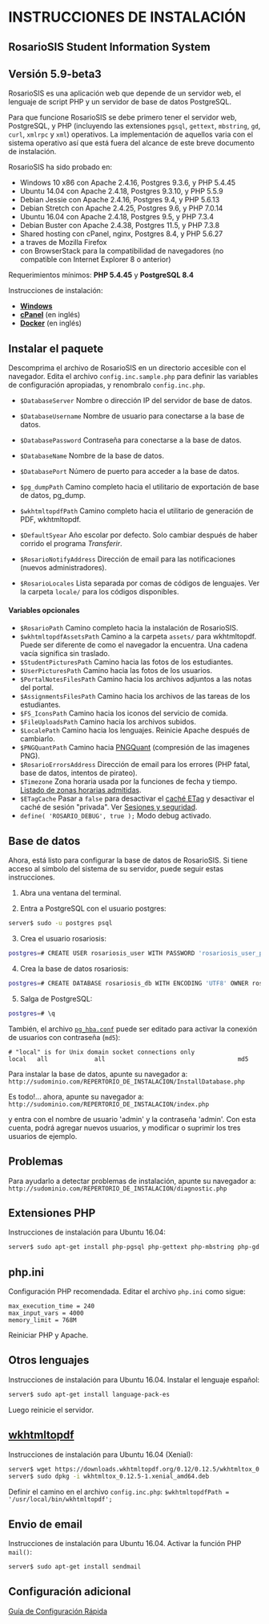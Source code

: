 # INSTRUCCIONES DE INSTALACIÓN

## RosarioSIS Student Information System

Versión 5.9-beta3
-------------

RosarioSIS es una aplicación web que depende de un servidor web, el lenguaje de script PHP y un servidor de base de datos PostgreSQL.

Para que funcione RosarioSIS se debe primero tener el servidor web, PostgreSQL, y PHP (incluyendo las extensiones `pgsql`, `gettext`, `mbstring`, `gd`, `curl`, `xmlrpc` y `xml`) operativos. La implementación de aquellos varia con el sistema operativo así que está fuera del alcance de este breve documento de instalación.

RosarioSIS ha sido probado en:

- Windows 10 x86 con Apache 2.4.16, Postgres 9.3.6, y PHP 5.4.45
- Ubuntu 14.04 con Apache 2.4.18, Postgres 9.3.10, y PHP 5.5.9
- Debian Jessie con Apache 2.4.16, Postgres 9.4, y PHP 5.6.13
- Debian Stretch con Apache 2.4.25, Postgres 9.6, y PHP 7.0.14
- Ubuntu 16.04 con Apache 2.4.18, Postgres 9.5, y PHP 7.3.4
- Debian Buster con Apache 2.4.38, Postgres 11.5, y PHP 7.3.8
- Shared hosting con cPanel, nginx, Postgres 8.4, y PHP 5.6.27
- a traves de Mozilla Firefox
- con BrowserStack para la compatibilidad de navegadores (no compatible con Internet Explorer 8 o anterior)

Requerimientos mínimos: **PHP 5.4.45** y **PostgreSQL 8.4**

Instrucciones de instalación:

- [**Windows**](https://gitlab.com/francoisjacquet/rosariosis/wikis/Instalar-RosarioSIS-en-Windows)
- [**cPanel**](https://gitlab.com/francoisjacquet/rosariosis/wikis/How-to-install-RosarioSIS-on-cPanel) (en inglés)
- [**Docker**](https://github.com/francoisjacquet/docker-rosariosis) (en inglés)


Instalar el paquete
-------------------

Descomprima el archivo de RosarioSIS en un directorio accesible con el navegador. Edita el archivo `config.inc.sample.php` para definir las variables de configuración apropiadas, y renombralo `config.inc.php`.

- `$DatabaseServer` Nombre o dirección IP del servidor de base de datos.
- `$DatabaseUsername` Nombre de usuario para conectarse a la base de datos.
- `$DatabasePassword` Contraseña para conectarse a la base de datos.
- `$DatabaseName` Nombre de la base de datos.
- `$DatabasePort` Número de puerto para acceder a la base de datos.

- `$pg_dumpPath` Camino completo hacia el utilitario de exportación de base de datos, pg_dump.
- `$wkhtmltopdfPath` Camino completo hacia el utilitario de generación de PDF, wkhtmltopdf.

- `$DefaultSyear` Año escolar por defecto. Solo cambiar después de haber corrido el programa _Transferir_.
- `$RosarioNotifyAddress` Dirección de email para las notificaciones (nuevos administradores).
- `$RosarioLocales` Lista separada por comas de códigos de lenguajes. Ver la carpeta `locale/` para los códigos disponibles.

#### Variables opcionales

- `$RosarioPath` Camino completo hacia la instalación de RosarioSIS.
- `$wkhtmltopdfAssetsPath` Camino a la carpeta `assets/` para wkhtmltopdf. Puede ser diferente de como el navegador la encuentra. Una cadena vacía significa sin traslado.
- `$StudentPicturesPath` Camino hacia las fotos de los estudiantes.
- `$UserPicturesPath` Camino hacia las fotos de los usuarios.
- `$PortalNotesFilesPath` Camino hacia los archivos adjuntos a las notas del portal.
- `$AssignmentsFilesPath` Camino hacia los archivos de las tareas de los estudiantes.
- `$FS_IconsPath` Camino hacia los iconos del servicio de comida.
- `$FileUploadsPath` Camino hacia los archivos subidos.
- `$LocalePath` Camino hacia los lenguajes. Reinicie Apache después de cambiarlo.
- `$PNGQuantPath` Camino hacia [PNGQuant](https://pngquant.org/) (compresión de las imagenes PNG).
- `$RosarioErrorsAddress` Dirección de email para los errores (PHP fatal, base de datos, intentos de pirateo).
- `$Timezone` Zona horaria usada por la funciones de fecha y tiempo. [Listado de zonas horarias admitidas](http://php.net/manual/es/timezones.php).
- `$ETagCache` Pasar a `false` para desactivar el [caché ETag](https://es.wikipedia.org/wiki/HTTP_ETag) y desactivar el caché de sesión "privada". Ver [Sesiones y seguridad](https://secure.php.net/manual/es/session.security.php).
- `define( 'ROSARIO_DEBUG', true );` Modo debug activado.


Base de datos
-------------

Ahora, está listo para configurar la base de datos de RosarioSIS. Si tiene acceso al símbolo del sistema de su servidor, puede seguir estas instrucciones.

1. Abra una ventana del terminal.

2. Entra a PostgreSQL con el usuario postgres:
```bash
server$ sudo -u postgres psql
```
3. Crea el usuario rosariosis:
```bash
postgres=# CREATE USER rosariosis_user WITH PASSWORD 'rosariosis_user_password';
```
4. Crea la base de datos rosariosis:
```bash
postgres=# CREATE DATABASE rosariosis_db WITH ENCODING 'UTF8' OWNER rosariosis_user;
```
5. Salga de PostgreSQL:
```bash
postgres=# \q
```

También, el archivo [`pg_hba.conf`](http://www.postgresql.org/docs/current/static/auth-pg-hba-conf.html) puede ser editado para activar la conexión de usuarios con contraseña (`md5`):
```
# "local" is for Unix domain socket connections only
local   all             all                                     md5
```

Para instalar la base de datos, apunte su navegador a: `http://sudominio.com/REPERTORIO_DE_INSTALACION/InstallDatabase.php`

Es todo!... ahora, apunte su navegador a: `http://sudominio.com/REPERTORIO_DE_INSTALACION/index.php`

y entra con el nombre de usuario 'admin' y la contraseña 'admin'. Con esta cuenta, podrá agregar nuevos usuarios, y modificar o suprimir los tres usuarios de ejemplo.


Problemas
---------

Para ayudarlo a detectar problemas de instalación, apunte su navegador a: `http://sudominio.com/REPERTORIO_DE_INSTALACION/diagnostic.php`


Extensiones PHP
---------------

Instrucciones de instalación para Ubuntu 16.04:
```bash
server$ sudo apt-get install php-pgsql php-gettext php-mbstring php-gd php-curl php-xmlrpc php-xml
```


php.ini
-------

Configuración PHP recomendada. Editar el archivo `php.ini` como sigue:
```
max_execution_time = 240
max_input_vars = 4000
memory_limit = 768M
```
Reiniciar PHP y Apache.


Otros lenguajes
---------------

Instrucciones de instalación para Ubuntu 16.04. Instalar el lenguaje español:
```bash
server$ sudo apt-get install language-pack-es
```
Luego reinicie el servidor.


[wkhtmltopdf](http://wkhtmltopdf.org/)
--------------------------------------

Instrucciones de instalación para Ubuntu 16.04 (Xenial):
```bash
server$ wget https://downloads.wkhtmltopdf.org/0.12/0.12.5/wkhtmltox_0.12.5-1.xenial_amd64.deb
server$ sudo dpkg -i wkhtmltox_0.12.5-1.xenial_amd64.deb
```

Definir el camino en el archivo `config.inc.php`:
    `$wkhtmltopdfPath = '/usr/local/bin/wkhtmltopdf';`


Envio de email
--------------

Instrucciones de instalación para Ubuntu 16.04. Activar la función PHP `mail()`:
```bash
server$ sudo apt-get install sendmail
```


Configuración adicional
-----------------------

[Guía de Configuración Rápida](https://www.rosariosis.org/es/quick-setup-guide/)
